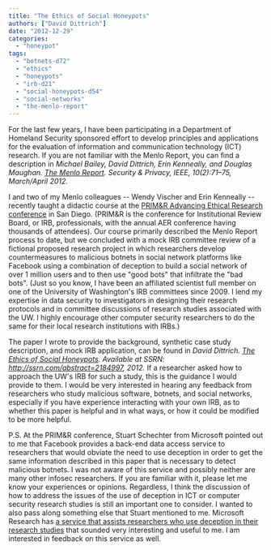```yaml
---
title: "The Ethics of Social Honeypots"
authors: ["David Dittrich"]
date: "2012-12-29"
categories: 
  - "honeypot"
tags: 
  - "botnets-d72"
  - "ethics"
  - "honeypots"
  - "irb-d21"
  - "social-honeypots-d54"
  - "social-networks"
  - "the-menlo-report"
---
```


For the last few years, I have been participating in a Department of Homeland Security sponsored effort to develop principles and applications for the evaluation of information and communication technology (ICT) research. If you are not familiar with the Menlo Report, you can find a description in _Michael Bailey, David Dittrich, Erin Kenneally, and Douglas Maughan. [The Menlo Report](http://staff.washington.edu/dittrich/papers/menlo_report/menlo_report.pdf). Security & Privacy, IEEE, 10(2):71–75, March/April 2012._  
  
I and two of my Menlo colleagues -- Wendy Vischer and Erin Kenneally -- recently taught a didactic course at the [PRIM&R Advancing Ethical Research conference](http://www.primr.org/aer12/) in San Diego. (PRIM&R is the conference for Institutional Review Board, or IRB, professionals, with the annual AER conference having thousands of attendees). Our course primarily described the Menlo Report process to date, but we concluded with a mock IRB committee review of a fictional proposed research project in which researchers develop countermeasures to malicious botnets in social network platforms like Facebook using a combination of deception to build a social network of over 1 million users and to then use "good bots" that infiltrate the "bad bots". (Just so you know, I have been an affiliated scientist full member on one of the University of Washington's IRB committees since 2009. I lend my expertise in data security to investigators in designing their research protocols and in committee discussions of research studies associated with the UW. I highly encourage other computer security researchers to do the same for their local research institutions with IRBs.)  
  
The paper I wrote to provide the background, synthetic case study description, and mock IRB application, can be found in _David Dittrich. [The Ethics of Social Honeypots](http://ssrn.com/abstract=2184997). Available at SSRN: http://ssrn.com/abstract=2184997, 2012._ If a researcher asked how to approach the UW's IRB for such a study, this is the guidance I would provide to them. I would be very interested in hearing any feedback from researchers who study malicious software, botnets, and social networks, especially if you have experience interacting with your own IRB, as to whether this paper is helpful and in what ways, or how it could be modified to be more helpful.  
  
P.S. At the PRIM&R conference, Stuart Schechter from Microsoft pointed out to me that Facebook provides a back-end data access service to researchers that would obviate the need to use deception in order to get the same information described in this paper that is necessary to detect malicious botnets. I was not aware of this service and possibly neither are many other infosec researchers. If you are familiar with it, please let me know your experiences or opinions. Regardless, I think the discussion of how to address the issues of the use of deception in ICT or computer security research studies is still an important one to consider. I wanted to also pass along something else that Stuart mentioned to me. Microsoft Research has [a service that assists researchers who use deception in their research studies](http://crcs.seas.harvard.edu/2012/09/19/monday-october-15-2012-stuart-schechter-microsoft-on-tba/) that sounded very interesting and useful to me. I am interested in feedback on this service as well.

